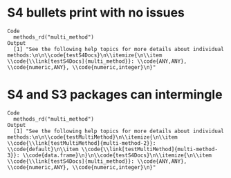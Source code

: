 # S4 bullets print with no issues

    Code
      methods_rd("multi_method")
    Output
      [1] "See the following help topics for more details about individual methods:\n\n\\code{testS4Docs}\n\\itemize{\n\\item \\code{\\link[testS4Docs]{multi_method}}: \\code{ANY,ANY}, \\code{numeric,ANY}, \\code{numeric,integer}\n}"

# S4 and S3 packages can intermingle

    Code
      methods_rd("multi_method")
    Output
      [1] "See the following help topics for more details about individual methods:\n\n\\code{testMultiMethod}\n\\itemize{\n\\item \\code{\\link[testMultiMethod]{multi-method-2}}: \\code{default}\n\\item \\code{\\link[testMultiMethod]{multi-method-3}}: \\code{data.frame}\n}\n\\code{testS4Docs}\n\\itemize{\n\\item \\code{\\link[testS4Docs]{multi_method}}: \\code{ANY,ANY}, \\code{numeric,ANY}, \\code{numeric,integer}\n}"

